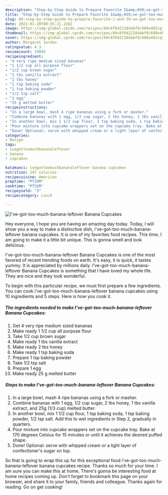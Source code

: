 ```yaml
---
description: "Step-by-Step Guide to Prepare Favorite I&amp;#39;ve-got-too-much-banana-leftover Banana Cupcakes"
title: "Step-by-Step Guide to Prepare Favorite I&amp;#39;ve-got-too-much-banana-leftover Banana Cupcakes"
slug: 60-step-by-step-guide-to-prepare-favorite-i-and-39-ve-got-too-much-banana-leftover-banana-cupcakes
date: 2021-01-20T00:35:21.216Z
image: https://img-global.cpcdn.com/recipes/69c8f642218dabf0/680x482cq70/ive-got-too-much-banana-leftover-banana-cupcakes-recipe-main-photo.jpg
thumbnail: https://img-global.cpcdn.com/recipes/69c8f642218dabf0/680x482cq70/ive-got-too-much-banana-leftover-banana-cupcakes-recipe-main-photo.jpg
cover: https://img-global.cpcdn.com/recipes/69c8f642218dabf0/680x482cq70/ive-got-too-much-banana-leftover-banana-cupcakes-recipe-main-photo.jpg
author: Margaret Jordan
ratingvalue: 4.3
reviewcount: 19045
recipeingredient:
- "4 very ripe medium sized bananas"
- "1 1/2 cup all purpose flour"
- "1/2 cup brown sugar"
- "1 tbs vanilla extract"
- "2 tbs honey"
- "1 tsp baking soda"
- "1 tsp baking powder"
- "1/2 tsp salt"
- "1 egg"
- "25 g melted butter"
recipeinstructions:
- "In a large bowl, mash 4 ripe bananas using a fork or masher."
- "Combine bananas with 1 egg, 1/2 cup sugar, 2 tbs honey, 1 tbs vanilla extract, and 25g (1/3 cup) melted butter."
- "In another bowl, mix 1 1/2 cup flour, 1 tsp baking soda, 1 tsp baking powder, 1/2 tsp salt. Add this to wet ingredients in Step 2, gradually in quarters."
- "Pour mixture into cupcake wrappers set on the cupcake tray. Bake at 170 degrees Celsius for 15 minutes or until it achieves the desired puffed shape."
- "Done! Optional: serve with whipped cream or a light layer of confectioner&#39;s sugar on top."
categories:
- Recipe
tags:
- ivegottoomuchbananaleftover
- banana
- cupcakes

katakunci: ivegottoomuchbananaleftover banana cupcakes 
nutrition: 247 calories
recipecuisine: American
preptime: "PT33M"
cooktime: "PT32M"
recipeyield: "3"
recipecategory: Lunch

---
```



![I&#39;ve-got-too-much-banana-leftover Banana Cupcakes](https://img-global.cpcdn.com/recipes/69c8f642218dabf0/680x482cq70/ive-got-too-much-banana-leftover-banana-cupcakes-recipe-main-photo.jpg)

Hey everyone, I hope you are having an amazing day today. Today, I will show you a way to make a distinctive dish, i&#39;ve-got-too-much-banana-leftover banana cupcakes. It is one of my favorites food recipes. This time, I am going to make it a little bit unique. This is gonna smell and look delicious.



I&#39;ve-got-too-much-banana-leftover Banana Cupcakes is one of the most favored of recent trending foods on earth. It's easy, it is quick, it tastes yummy. It is appreciated by millions daily. I&#39;ve-got-too-much-banana-leftover Banana Cupcakes is something that I have loved my whole life. They are nice and they look wonderful.


To begin with this particular recipe, we must first prepare a few ingredients. You can cook i&#39;ve-got-too-much-banana-leftover banana cupcakes using 10 ingredients and 5 steps. Here is how you cook it.

<!--inarticleads1-->

##### The ingredients needed to make I&#39;ve-got-too-much-banana-leftover Banana Cupcakes:

1. Get 4 very ripe medium sized bananas
1. Make ready 1 1/2 cup all purpose flour
1. Take 1/2 cup brown sugar
1. Make ready 1 tbs vanilla extract
1. Make ready 2 tbs honey
1. Make ready 1 tsp baking soda
1. Prepare 1 tsp baking powder
1. Take 1/2 tsp salt
1. Prepare 1 egg
1. Make ready 25 g melted butter




<!--inarticleads2-->

##### Steps to make I&#39;ve-got-too-much-banana-leftover Banana Cupcakes:

1. In a large bowl, mash 4 ripe bananas using a fork or masher.
1. Combine bananas with 1 egg, 1/2 cup sugar, 2 tbs honey, 1 tbs vanilla extract, and 25g (1/3 cup) melted butter.
1. In another bowl, mix 1 1/2 cup flour, 1 tsp baking soda, 1 tsp baking powder, 1/2 tsp salt. Add this to wet ingredients in Step 2, gradually in quarters.
1. Pour mixture into cupcake wrappers set on the cupcake tray. Bake at 170 degrees Celsius for 15 minutes or until it achieves the desired puffed shape.
1. Done! Optional: serve with whipped cream or a light layer of confectioner&#39;s sugar on top.




So that is going to wrap this up for this exceptional food i&#39;ve-got-too-much-banana-leftover banana cupcakes recipe. Thanks so much for your time. I am sure you can make this at home. There's gonna be interesting food at home recipes coming up. Don't forget to bookmark this page on your browser, and share it to your family, friends and colleague. Thanks again for reading. Go on get cooking!
